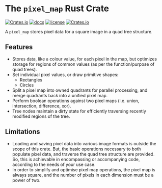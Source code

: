 # The `pixel_map` Rust Crate

[![Crates.io](https://img.shields.io/crates/v/pixel_map)](https://crates.io/crates/pixel_map)
[![docs](https://docs.rs/pixel_map/badge.svg)](https://docs.rs/pixel_map/)
[![license](https://img.shields.io/badge/license-MIT-blue.svg)](https://github.com/DonkulosisLabs/pixel_map/blob/master/LICENSE)
[![Crates.io](https://img.shields.io/crates/d/pixel_map)](https://crates.io/crates/pixel_map)

A `pixel_map` stores pixel data for a square image in a quad tree structure.

## Features

* Stores data, like a colour value, for each pixel in the map, but
  optimizes storage for regions of common values (as per the function/purpose of quad trees).
* Set individual pixel values, or draw primitive shapes:
  * Rectangles
  * Circles
* Split a pixel map into owned quadrants for parallel processing, and merge quadrants 
  back into a unified pixel map.
* Perform boolean operations against two pixel maps (i.e. union, intersection, difference, xor).
* Tree nodes maintain a dirty state for efficiently traversing recently modified regions of the tree.

## Limitations

* Loading and saving pixel data into various image formats is outside the scope of this crate. But,
  the basic operations necessary to both populate pixel data, and traverse the quad tree structure
  are provided. So, this is achievable in encompassing or accompanying code, according to the needs
  of your use case.
* In order to simplify and optimise pixel map operations, the pixel map is always square, and the
  number of pixels in each dimension must be a power of two.


